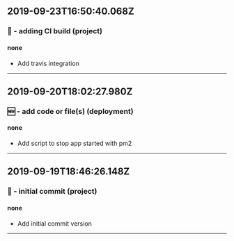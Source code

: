 ## 2019-09-23T16:50:40.068Z
### 👷 - adding CI build (project)

#### none

- Add travis integration

-----------------------------

## 2019-09-20T18:02:27.980Z
### 🆕 - add code or file(s) (deployment)

#### none

- Add script to stop app started with pm2

-----------------------------

## 2019-09-19T18:46:26.148Z
### 🎉 - initial commit (project)

#### none

- Add initial commit version

-----------------------------

